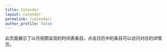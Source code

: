 ```yaml
---
title: Calendar
layout: calendar
permalink: /calendar/
author_profile: false
---
```


此页面展示了以月视图呈现的时间表条目。点击日历中的条目可以访问对应的详情页。